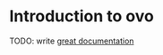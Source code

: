 # Introduction to ovo

TODO: write [great documentation](http://jacobian.org/writing/what-to-write/)
